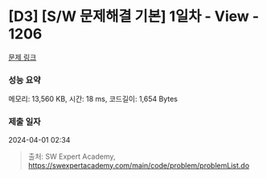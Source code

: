 # [D3] [S/W 문제해결 기본] 1일차 - View - 1206 

[문제 링크](https://swexpertacademy.com/main/code/problem/problemDetail.do?contestProbId=AV134DPqAA8CFAYh) 

### 성능 요약

메모리: 13,560 KB, 시간: 18 ms, 코드길이: 1,654 Bytes

### 제출 일자

2024-04-01 02:34



> 출처: SW Expert Academy, https://swexpertacademy.com/main/code/problem/problemList.do